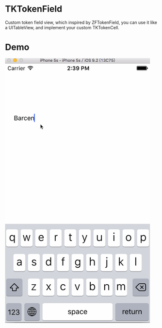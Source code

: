 # TKTokenField
Custom token field view, which inspired by ZFTokenField, you can use it like a UITableView, and implement your custom TKTokenCell.

# Demo
![alt tag](https://github.com/GrayLocus/TKTokenField/blob/master/ScreenShot%2FTKTokenField.gif)
